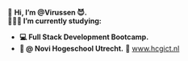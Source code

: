 👋 <b>Hi, I’m @Virussen 😈.<br>
👨🏼‍🎓 I’m currently studying:
 - 💻 Full Stack Development Bootcamp. 
 - 🏦 @ Novi Hogeschool Utrecht.</b>
🔗 www.hcgict.nl 
<!---
Virussen/Virussen is a ✨ special ✨ repository because its `README.md` (this file) appears on your GitHub profile.
You can click the Preview link to take a look at your changes.
--->
